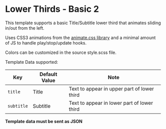 # Lower Thirds - Basic 2

This template supports a basic Title/Subtitle lower third that animates sliding in/out from the left.

Uses CSS3 animations from the [animate.css library](https://daneden.github.io/animate.css/) and a minimal amount of JS to handle play/stop/update hooks.

Colors can be customized in the source style.scss file.

Template Data supported:


|Key|Default Value|Note|
|---|---|---|
|`title`|Title|Text to appear in upper part of lower third|
|`subtitle`|Subtitle|Text to appear in lower part of lower third|

**Template data must be sent as JSON**
